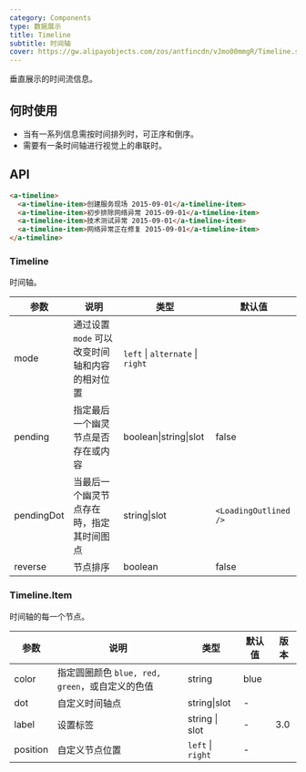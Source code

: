 ```yaml
---
category: Components
type: 数据展示
title: Timeline
subtitle: 时间轴
cover: https://gw.alipayobjects.com/zos/antfincdn/vJmo00mmgR/Timeline.svg
---
```


垂直展示的时间流信息。

## 何时使用

- 当有一系列信息需按时间排列时，可正序和倒序。
- 需要有一条时间轴进行视觉上的串联时。

## API

```html
<a-timeline>
  <a-timeline-item>创建服务现场 2015-09-01</a-timeline-item>
  <a-timeline-item>初步排除网络异常 2015-09-01</a-timeline-item>
  <a-timeline-item>技术测试异常 2015-09-01</a-timeline-item>
  <a-timeline-item>网络异常正在修复 2015-09-01</a-timeline-item>
</a-timeline>
```

### Timeline

时间轴。

| 参数 | 说明 | 类型 | 默认值 |
| --- | --- | --- | --- |
| mode | 通过设置 `mode` 可以改变时间轴和内容的相对位置 | `left` \| `alternate` \| `right` |  |
| pending | 指定最后一个幽灵节点是否存在或内容 | boolean\|string\|slot | false |
| pendingDot | 当最后一个幽灵节点存在時，指定其时间图点 | string\|slot | `<LoadingOutlined />` |
| reverse | 节点排序 | boolean | false |

### Timeline.Item

时间轴的每一个节点。

| 参数     | 说明                                            | 类型              | 默认值 | 版本 |
| -------- | ----------------------------------------------- | ----------------- | ------ | ---- |
| color    | 指定圆圈颜色 `blue, red, green`，或自定义的色值 | string            | blue   |      |
| dot      | 自定义时间轴点                                  | string\|slot      | -      |      |
| label    | 设置标签                                        | string \| slot    | -      | 3.0  |
| position | 自定义节点位置                                  | `left` \| `right` | -      |      |
